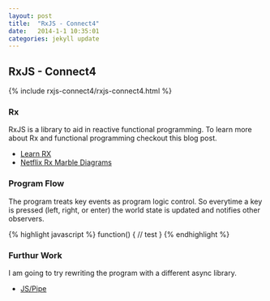 ```yaml
---
layout: post
title:  "RxJS - Connect4"
date:   2014-1-1 10:35:01
categories: jekyll update
---
```


RxJS - Connect4
---------------

{% include rxjs-connect4/rxjs-connect4.html %}

### Rx
RxJS is a library to aid in reactive functional programming.  To learn more about Rx and functional programming checkout this blog post.

- [Learn RX](http://reactive-extensions.github.io/learnrx)
- [Netflix Rx Marble Diagrams](http://netflix.github.io/RxJava/javadoc/rx/Observable.html)

### Program Flow
The program treats key events as program logic control.  So everytime a key is pressed (left, right, or enter) the world state
is updated and notifies other observers.

{% highlight javascript %}
function() {
    // test
}
{% endhighlight %}

### Furthur Work
I am going to try rewriting the program with a different async library.

- [JS/Pipe](http://jspipe.org/)
